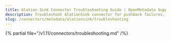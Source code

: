 ```yaml
---
title: Alation Sink Connector Troubleshooting Guide | OpenMetadata Support
description: Troubleshoot AlationSink connector for pushback failures, API errors, or term mismatch.
slug: /connectors/metadata/alationsink/troubleshooting
---
```


{% partial file="/v1.11/connectors/troubleshooting.md" /%}
